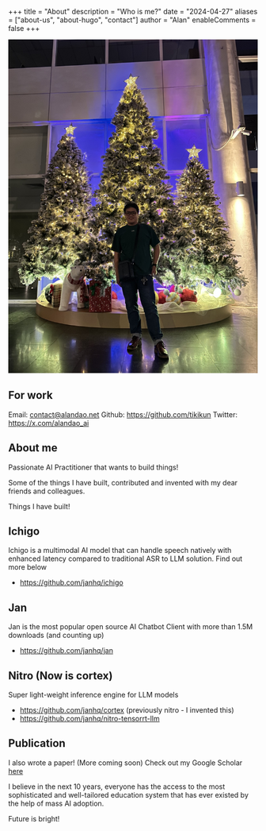 +++
title = "About"
description = "Who is me?"
date = "2024-04-27"
aliases = ["about-us", "about-hugo", "contact"]
author = "Alan"
enableComments = false
+++

![avatar](images/avatar.jpg)

## For work
Email: contact@alandao.net
Github: https://github.com/tikikun
Twitter: https://x.com/alandao_ai

## About me

Passionate AI Practitioner that wants to build things!

Some of the things I have built, contributed and invented with my dear friends and colleagues.

Things I have built!

## Ichigo
Ichigo is a multimodal AI model that can handle speech natively with enhanced latency compared to traditional ASR to LLM solution. Find out more below
* https://github.com/janhq/ichigo

## Jan
Jan is the most popular open source AI Chatbot Client with more than 1.5M downloads (and counting up)
* https://github.com/janhq/jan

## Nitro (Now is cortex)
Super light-weight inference engine for LLM models
* https://github.com/janhq/cortex (previously nitro - I invented this)
* https://github.com/janhq/nitro-tensorrt-llm

## Publication
I also wrote a paper! (More coming soon) Check out my Google Scholar [here](https://scholar.google.com/citations?user=eGWws2UAAAAJ&hl=en)

I believe in the next 10 years, everyone has the access to the most sophisticated and well-tailored education system that has ever existed by the help of mass AI adoption.

Future is bright!

